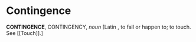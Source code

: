 # Contingence

**CONTINGENCE**, CONTINGENCY, _noun_ \[Latin , to fall or happen to; to touch. See [[Touch]].\]